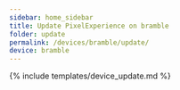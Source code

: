 ```yaml
---
sidebar: home_sidebar
title: Update PixelExperience on bramble
folder: update
permalink: /devices/bramble/update/
device: bramble
---
```

{% include templates/device_update.md %}
